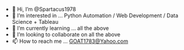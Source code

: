 - 👋 Hi, I’m @Spartacus1978
- 👀 I’m interested in ... Python Automation  / Web Development  / Data Science + Tableau 
- 🌱 I’m currently learning ... all the above 
- 💞️ I’m looking to collaborate on  all the above 
- 📫 How to reach me ... GOAT1783@Yahoo.com 

<!---
Spartacus1978/Spartacus1978 is a ✨ special ✨ repository because its `README.md` (this file) appears on your GitHub profile.
You can click the Preview link to take a look at your changes.
--->

